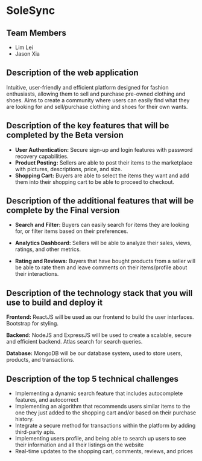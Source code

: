 # SoleSync

## Team Members

- Lim Lei  
- Jason Xia

## Description of the web application

Intuitive, user-friendly and efficient platform designed for fashion enthusiasts, allowing them to sell and purchase pre-owned clothing and shoes. Aims to create a community where users can easily find what they are looking for and sell/purchase clothing and shoes for their own wants.

## Description of the key features that will be completed by the Beta version

- **User Authentication:** Secure sign-up and login features with password recovery capabilities.
- **Product Posting:** Sellers are able to post their items to the marketplace with pictures, descriptions, price, and size.
- **Shopping Cart:** Buyers are able to select the items they want and add them into their shopping cart to be able to proceed to checkout.

## Description of the additional features that will be complete by the Final version

- **Search and Filter:** Buyers can easily search for items they are looking for, or filter items based on their preferences.  

- **Analytics Dashboard:** Sellers will be able to analyze their sales, views, ratings, and other metrics.  

- **Rating and Reviews:** Buyers that have bought products from a seller will be able to rate them and leave comments on their items/profile about their interactions.

## Description of the technology stack that you will use to build and deploy it

**Frontend:** ReactJS will be used as our frontend to build the user interfaces. Bootstrap for styling.  

**Backend:** NodeJS and ExpressJS will be used to create a scalable, secure and efficient backend. Atlas search for search queries.  

**Database:** MongoDB will be our database system, used to store users, products, and transactions.  

## Description of the top 5 technical challenges

- Implementing a dynamic search feature that includes autocomplete features, and autocorrect
- Implementing an algorithm that recommends users similar items to the one they just added to the shopping cart and/or based on their purchase history.
- Integrate a secure method for transactions within the platform by adding third-party apis.
- Implementing users profile, and being able to search up users to see their information and all their listings on the website
- Real-time updates to the shopping cart, comments, reviews, and prices
